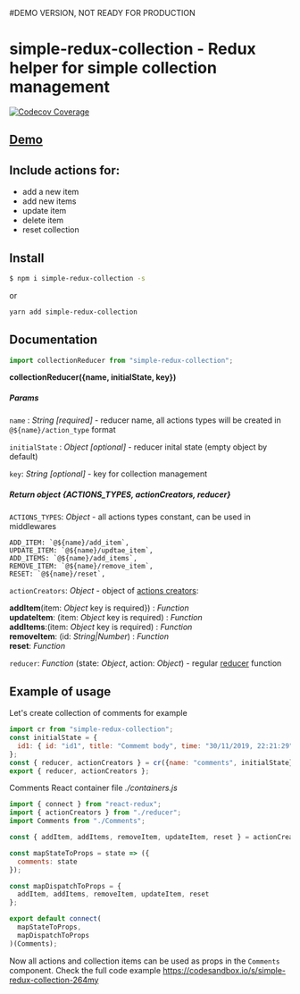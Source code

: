 #DEMO VERSION, NOT READY FOR PRODUCTION

# simple-redux-collection - Redux helper for simple collection management
[![Codecov Coverage](https://img.shields.io/codecov/c/github/volodymyrl/simple-redux-collection/master.svg)](https://codecov.io/gh/volodymyrl/simple-redux-collection/)

## [Demo](https://codesandbox.io/s/simple-redux-collection-264my)

## Include actions for:
* add a new item
* add new items
* update item
* delete item
* reset collection

## Install
```sh
$ npm i simple-redux-collection -s 
```
or 
```sh
yarn add simple-redux-collection
```
## Documentation
```js
import collectionReducer from "simple-redux-collection";
```

**collectionReducer({name, initialState, key})**

##### Params
`name` : *String [required]* - reducer name, all actions types will be created in `@${name}/action_type` format 

`initialState` : *Object [optional]* - reducer inital state (empty object by default)

`key`: *String [optional]* - key for collection management 

##### Return object  **{ACTIONS_TYPES, actionCreators, reducer}**

`ACTIONS_TYPES`: *Object*  - all actions types constant, can be used in middlewares

    ADD_ITEM: `@${name}/add_item`,
    UPDATE_ITEM: `@${name}/updtae_item`,
    ADD_ITEMS: `@${name}/add_items`,
    REMOVE_ITEM: `@${name}/remove_item`,
    RESET: `@${name}/reset`,



`actionCreators`: *Object* - object of [actions creators](https://redux.js.org/basics/actions#action-creators):

**addItem**(item: *Object* key is required}) : *Function*  
**updateItem**: (item: *Object* key is required) : *Function*  
**addItems**:(item: *Object* key is required) : *Function*  
**removeItem**: (id: *String|Number*) : *Function*  
**reset**: *Function*


`reducer`: *Function* (state: *Object*, action: *Object*) - regular [reducer](https://redux.js.org/basics/reducers) function


## Example of usage 
Let's create collection of comments for example

```js
import cr from "simple-redux-collection";
const initialState = {
  id1: { id: "id1", title: "Commemt body", time: "30/11/2019, 22:21:29" }
};
const { reducer, actionCreators } = cr({name: "comments", initialState});
export { reducer, actionCreators };
```

Comments React container file *./containers.js* 

```js
import { connect } from "react-redux";
import { actionCreators } from "./reducer";
import Comments from "./Comments";

const { addItem, addItems, removeItem, updateItem, reset } = actionCreators;

const mapStateToProps = state => ({
  comments: state
});

const mapDispatchToProps = {
  addItem, addItems, removeItem, updateItem, reset
};

export default connect(
  mapStateToProps,
  mapDispatchToProps
)(Comments);
```

Now all actions and collection items can be used as props in the `Comments` component. Check the full code example https://codesandbox.io/s/simple-redux-collection-264my

